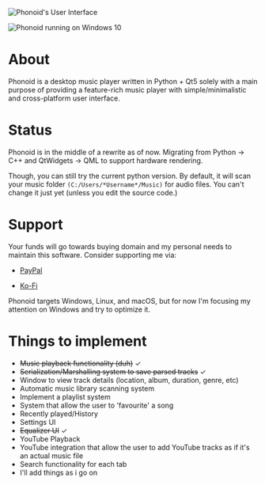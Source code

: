 ![Phonoid's User Interface](https://i.ibb.co/HdSC9VV/Phonoid.png)

![Phonoid running on Windows 10](https://i.ibb.co/SQ6LvKx/Screenshot-490.png)

# About
Phonoid is a desktop music player written in Python + Qt5 solely
with a main purpose of providing a feature-rich music player with simple/minimalistic and cross-platform user interface.

# Status
Phonoid is in the middle of a rewrite as of now. Migrating from Python -> C++ and QtWidgets -> QML to support hardware rendering.

Though, you can still try the current python version.
By default, it will scan your music folder `(C:/Users/*Username*/Music)` for audio files. You can't change it just yet (unless you edit the source code.)

# Support
Your funds will go towards buying domain and my personal needs to maintain this software. Consider supporting me via:

- [PayPal](https://paypal.me/kevinrubycon)

- [Ko-Fi](https://ko-fi.com/vinrato)

[comment]: <> (✓)

Phonoid targets Windows, Linux, and macOS, but for now I'm focusing my attention on Windows and try to optimize it.

# Things to implement
- ~~Music playback functionality (duh)~~ ✓
- ~~Serialization/Marshalling system to save parsed tracks~~ ✓
- Window to view track details (location, album, duration, genre, etc)
- Automatic music library scanning system
- Implement a playlist system
- System that allow the user to 'favourite' a song
- Recently played/History
- Settings UI
- ~~Equalizer UI~~ ✓
- YouTube Playback
- YouTube integration that allow the user to add YouTube tracks as if it's an actual music file
- Search functionality for each tab
- I'll add things as i go on
